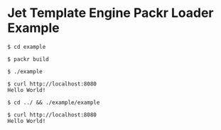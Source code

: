 # Jet Template Engine Packr Loader Example


```shell
$ cd example

$ packr build

$ ./example

$ curl http://localhost:8080
Hello World!

$ cd ../ && ./example/example

$ curl http://localhost:8080
Hello World!
```